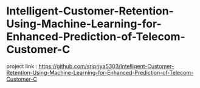 # Intelligent-Customer-Retention-Using-Machine-Learning-for-Enhanced-Prediction-of-Telecom-Customer-C
project link : https://github.com/sripriya5303/Intelligent-Customer-Retention-Using-Machine-Learning-for-Enhanced-Prediction-of-Telecom-Customer-C
